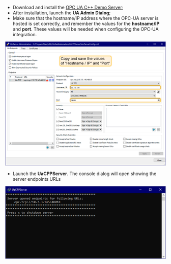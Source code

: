 - Download and install the [OPC UA C++ Demo Server](https://www.unified-automation.com/downloads/opc-ua-servers.html);
- After installation, launch the **UA Admin Dialog**;
- Make sure that the hostname/IP address where the OPC-UA server is hosted is set correctly, and remember the values for the **hostname/IP** and **port**. These values will be needed when configuring the OPC-UA integration.

![image](/images/user-guide/integrations/opc-ua/opc-ua-server-config.png)

- Launch the **UaCPPServer**. The console dialog will open showing the server endpoints URLs

![image](/images/user-guide/integrations/opc-ua/opc-ua-server-config-2.png)